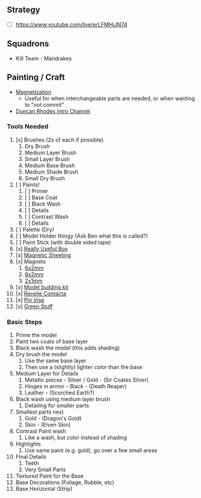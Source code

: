 ## Strategy
- [ ] https://www.youtube.com/live/erLFMHiJN74

## Squadrons
- Kill Team - Mandrakes

## Painting / Craft
- [Magnetization](https://www.goonhammer.com/how-i-learned-to-stop-worrying-about-weapon-loadouts-and-love-magnets/)
	- Useful for when interchangeable parts are needed, or when wanting to "not commit"
- [Duncan Rhodes Intro Channel](https://www.youtube.com/watch?v=rz76A0Jpp7E&list=PLq_4hrcy0wbQ_8rCZJ_7R8Xr20KR_vpF7)

### Tools Needed
1. [x] Brushes (2x of each if possible)
	1. Dry Brush
	2. Medium Layer Brush
	3. Small Layer Brush
	4. Medium Base Brush
	5. Medium Shade Brush 
	6. Small Dry Brush
2. [ ] Paints!
	1. [ ] Primer
	2. [ ] Base Coat
	3. [ ] Black Wash
	4. [ ] Details
	5. [ ] Contrast Wash
	6. [ ] Details
3. [ ] Palette (Dry)
4. [ ] Model Holder thingy (Ask Ben what this is called?)
5. [ ] Paint Stick (with double sided tape)
6. [x] [Really Useful Box](https://www.amazon.com/Really-Useful-Box-Plastic-Storage/dp/B07DGYJ97K?th=1)
7. [x] [Magnetic Sheeting](https://www.amazon.com/Magnetic-Sheets-A4-Adhesive-Classroom/dp/B0D75T6TYG?dib=eyJ2IjoiMSJ9.z-SPt4NuPURdjRVafl08oAwz2b5iVsbQe04zhKn8WT7AmygNCRjVmbJ3mRtkryx6FxXaW-jTqYAHhUAOTkrD9D67kKhH4m3Kzmuo8fcTvNWT2WUOC0MaMGLolBxnxbZ3Ff0xi57PJdlcx562upqNuj5alYsnFzRwrrwQv1ZsmNIOJ19gqen9n1Mt8wSNt8fxKdCCby0rrGIIBGONxPYp9kM5z5FAC2drTQz4Y5QTqqVFTCmfWPS48B7CfydthRnp76MfnHESVmr3fYmcccbzIVfhvIb3fA5LOh9R-GMfsbB9rRGFs5iGFQTYKMk5DkrNX-Ir2nJgOojGYPb6On7nzJWmzhant7YjWRA1sNE1wvtNsZ_QnONiOiiiJfkbY678N7dEe626VvKyw_PQahMNI5x6Vgdfy_8MprlbSzXikyotGJ_28nENIy6K-YjB82wd.R7S5M9-_TzwwolRSLZ_ap8dSWgpd-pvDD-D3GGd59jk&dib_tag=se&keywords=magnetic%2Bsheet%2Ba4&qid=1737930374&sr=8-5&th=1)
8. [x] Magnets
	1. [6x2mm](https://www.amazon.com/FINDMAG-Refrigerator-Magnets-Premium-Whiteboard/dp/B09BB1CQMK?crid=20X6O4NY9F2NN&dib=eyJ2IjoiMSJ9.FN5IJ0qeGwh4HjAdsBHHw0IhuLh_7s2vLDvVo1YRReOwU64ViW0iK1wSaa3e189QjsZUEZgs8iMej3aIypSpaFpuC5vK_OYnQaUw_GQq0HsgpX4y88Xaxey6kAbhEH3uoqFIdG5seSPCfFKfU1BPcq_V5nES1NjKLxrNQOdhFpaljFpzLZzQ1SzyjL4WXLEFvuktrpsIo2n1P_c3Q3_QSfFxiOCG2OfFusJhN56M44s.2mXj0sBw7Z0SArOoaVpzlvoCQaWNOziFGkppmvxLL78&dib_tag=se&keywords=neodymium%2Bmagnet%2B5mm%2Bx%2B2mm&qid=1737930416&sprefix=neodymium%2Bmagnet%2B5mm%2Caps%2C215&sr=8-4&th=1)
	2. [8x2mm](https://www.amazon.com/FINDMAG-Refrigerator-Magnets-Premium-Whiteboard/dp/B09BB1VT4J?crid=20X6O4NY9F2NN&dib=eyJ2IjoiMSJ9.FN5IJ0qeGwh4HjAdsBHHw0IhuLh_7s2vLDvVo1YRReOwU64ViW0iK1wSaa3e189QjsZUEZgs8iMej3aIypSpaFpuC5vK_OYnQaUw_GQq0HsgpX4y88Xaxey6kAbhEH3uoqFIdG5seSPCfFKfU1BPcq_V5nES1NjKLxrNQOdhFpaljFpzLZzQ1SzyjL4WXLEFvuktrpsIo2n1P_c3Q3_QSfFxiOCG2OfFusJhN56M44s.2mXj0sBw7Z0SArOoaVpzlvoCQaWNOziFGkppmvxLL78&dib_tag=se&keywords=neodymium%2Bmagnet%2B5mm%2Bx%2B2mm&qid=1737930416&sprefix=neodymium%2Bmagnet%2B5mm%2Caps%2C215&sr=8-4&th=1)
	3. [2x1mm](https://www.amazon.co.uk/Wukong-Magnets-Miniature-Mangets-Refrigerator/dp/B0CSNL6RBW?crid=3OPFD7WL3KXTR&dib=eyJ2IjoiMSJ9.ia-iT99mEeM2nfVYXSK2mjGtjKuwpI2UD9YMY6FXNA7E5b0SKaG2zJesDdsMzSQcuyPaI_K4c2nETU8xYm_1NwW9ZS5MIjtiGb7mGe8a6T9DwIPC07FyAmcO4EFWn1clrWhuQ8kiHp7TPNyMyjRaTpRdouSSyQXgvY3i1eZ2NG3OVeTpPFCJeF2X_5D-WUp2oaE8k4lj0Kb0msMTYH0SqMsmjDw6s2sqG9tye2vAGFw5Bpfafd1IlCGZvavNKCkXnly7CoLZQr6mEQjgtgDMa39JZqHJEkS9r7E4lciaYZ3PHmdtz-uQ3RdQZaV05DhAqEQDRFJ4Sfu7w_T_tBotm7jX-4PDTX9pYQQWg-hUY0I8iJ104Y0NKtnYjykn_F3IuVuyThIIS2yBms-mLkM22RCvVE7ZHk_Fbu-iTngds00nK4b24TQzTizd1duaQCVh.vGyHc1_XP8VyBj_REkCo6-l3uBkcPf8sIvCF7dmSnxA&dib_tag=se&keywords=3mm%2Bx%2B1mm%2Bmagnets&qid=1737930924&sprefix=3mm%2Bx%2B1mm%2B%2Caps%2C255&sr=8-4&th=1)
9. [x] [Model building kit](https://www.amazon.co.uk/Aussel-Gundam-Building-Repairing-Fixing/dp/B07TT3CR46?crid=30M3M554L6LRC&dchild=1&keywords=gundam+tool+kit&qid=1601318630&sprefix=gundam+too%2Caps%2C167&sr=8-6)
10. [x] [Revelle Contacta](https://www.amazon.com/Revell-Revell-29604-Contacta-Liquid-Glue-dp-B000RMJ2H8/dp/B000RMJ2H8)
11. [x] [Pin Vise](https://www.amazon.co.uk/Precision-Carving-0-5-3mm-Drilling-0-3-1-2/dp/B089WCWJ1W?crid=359ZH1KR4WSWW&dib=eyJ2IjoiMSJ9.dZ9QaAWFtu15duEdtr-cFZ-YRgGKhywvNZtfEuaTxoXYkZoxARnwAykUrOOsWSf89UA1PF0Z-DUCS-vs--4kb9faNFK6ybGEC0Sbp0PeZ97QQ_RNdpLOEeClrS_RA5_raDieiSsqphhOeFofMqIgNMH1sY0WXHgHQDTJYwscVXDrSHTOH54hxqqnUBUmtH6Gr6UW6mC2l38F4LVoG4DqJiDx4QAasaH203yT9zAMVUJgj1bkB7nTRAIbJ8f1kzhbsqFpzWJASisb8aVpFJBYGYAE4J1VR4O7r9NCXywZELD1WsQ2JrTYVJLdS7FHCuE1aAo63EMIMclo9VGnlTPpqIQnyU_ASeHD3izK_rJX_b_EtieJRUNisq4caRrtXEof3fQf_YJ96foaDp1v-JVkbXeABiCNup6rsCT0tsDKvjsAQ8Jo0d5jjMZCCsyuP0ub.JMnLDEUx6N-099acGllelnhWKPTEyb8TwfKK02bmO-4&dib_tag=se&keywords=pin+vise&qid=1737930977&sprefix=pin+vis%2Caps%2C229&sr=8-26)
12. [x] [Green Stuff](https://us.thearmypainter.com/products/green-stuff)
### Basic Steps
1. Prime the model
2. Paint two coats of base layer
3. Black wash the model (this adds shading)
4. Dry brush the model
	1. Use the same base layer
	2. Then use a (slightly) lighter color than the base
5. Medium Layer for Details
	1. Metallic pieces - Silver / Gold - (Sir Coates Silver)
	2. Hinges in armor - Black - (Death Reaper)
	3. Leather - (Scorched Earth?)
6. Black wash using medium layer brush
	1. Detailing for smaller parts
7. Smallest parts next
	1. Gold - (Dragon's Gold)
	2. Skin - (Elven Skin)
8. Contrast Paint wash
	1. Like a wash, but color instead of shading
9. Highlights
	1. Use same paint (e.g. gold), go over a few small areas
10. FInal Details
	1. Teeth
	2. Very Small Parts
11. Textured Paint for the Base
12. Base Decorations (Foliage, Rubble, etc)
13. Base Horizontal (Strip)
